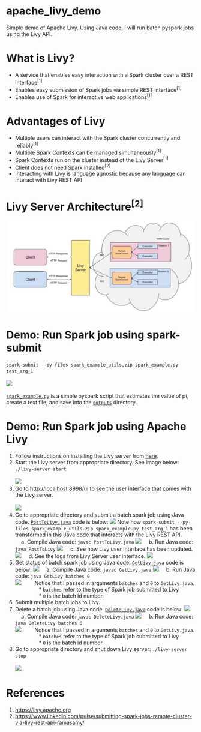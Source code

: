 # apache_livy_demo
Simple demo of Apache Livy. Using Java code, I will run batch pyspark jobs using the Livy API.

# What is Livy?
* A service that enables easy interaction with a Spark cluster over a REST interface<sup>[1]</sup>
* Enables easy submission of Spark jobs via simple REST interface<sup>[1]</sup>
* Enables use of Spark for interactive web applications<sup>[1]</sup>

# Advantages of Livy
* Multiple users can interact with the Spark cluster concurrently and reliably<sup>[1]</sup>
* Multiple Spark Contexts can be managed simultaneously<sup>[1]</sup>
* Spark Contexts run on the cluster instead of the Livy Server<sup>[1]</sup>
* Client does not need Spark installed<sup>[2]</sup>
* Interacting with Livy is language agnostic because any language can interact with Livy REST API

# Livy Server Architecture<sup>[2]</sup>
![](https://github.com/danielhanbitlee/apache_livy_demo/blob/master/images/livy_server_architecture.png)

# Demo: Run Spark job using spark-submit

```spark-submit --py-files spark_example_utils.zip spark_example.py test_arg_1```
<br/><br/>
![](https://github.com/danielhanbitlee/apache_livy_demo/blob/master/images/spark_submit_cmd.png)

[`spark_example.py`](https://github.com/danielhanbitlee/apache_livy_demo/blob/master/pyfiles/spark_example.py) is a simple pyspark script that estimates the value of pi, create a text file, and save into the [`outputs`](https://github.com/danielhanbitlee/apache_livy_demo/tree/master/outputs) directory.
# Demo: Run Spark job using Apache Livy

1. Follow instructions on installing the Livy server from [here](https://github.com/apache/incubator-livy).
2. Start the Livy server from appropriate directory. See image below:
    ```./livy-server start```
    <br/><br/>
    ![](https://github.com/danielhanbitlee/apache_livy_demo/blob/master/images/livy_server_start.png)
3. Go to <http://localhost:8998/ui> to see the user interface that comes with the Livy server.
<br/><br/>
    ![](https://github.com/danielhanbitlee/apache_livy_demo/blob/master/images/initial_livy_ui.png)
4. Go to appropriate directory and submit a batch spark job using Java code. [`PostToLivy.java`](https://github.com/danielhanbitlee/apache_livy_demo/blob/master/src/PostToLivy.java) code is below: 
    ![](https://github.com/danielhanbitlee/apache_livy_demo/blob/master/images/PostToLivy.png)
    Note how ```spark-submit --py-files spark_example_utils.zip spark_example.py test_arg_1``` has been transformed in this Java code that interacts with the Livy REST API.  
    &nbsp;&nbsp;&nbsp;&nbsp;a. Compile Java code: ```javac PostToLivy.java```
    ![](https://github.com/danielhanbitlee/apache_livy_demo/blob/master/images/javac_PostToLivy.png)
    &nbsp;&nbsp;&nbsp;&nbsp;b. Run Java code: ```java PostToLivy```
    ![](https://github.com/danielhanbitlee/apache_livy_demo/blob/master/images/java_PostToLivy.png)
    &nbsp;&nbsp;&nbsp;&nbsp;c. See how Livy user interface has been updated.
    ![](https://github.com/danielhanbitlee/apache_livy_demo/blob/master/images/PostToLivy_ui.png)
    &nbsp;&nbsp;&nbsp;&nbsp;d. See the logs from Livy Server user interface.
    ![](https://github.com/danielhanbitlee/apache_livy_demo/blob/master/images/PostToLivy_ui_log.png)
5. Get status of batch spark job using Java code. [`GetLivy.java`](https://github.com/danielhanbitlee/apache_livy_demo/blob/master/src/GetLivy.java) code is below:
    ![](https://github.com/danielhanbitlee/apache_livy_demo/blob/master/images/GetLivy.png)
    &nbsp;&nbsp;&nbsp;&nbsp;a. Compile Java code: ```javac GetLivy.java```
    ![](https://github.com/danielhanbitlee/apache_livy_demo/blob/master/images/javac_GetLivy.png)
    &nbsp;&nbsp;&nbsp;&nbsp;b. Run Java code: ```java GetLivy batches 0```  
    ![](https://github.com/danielhanbitlee/apache_livy_demo/blob/master/images/java_GetLivy.png)
    &nbsp;&nbsp;&nbsp;&nbsp;&nbsp;&nbsp;&nbsp;&nbsp;Notice that I passed in arguments `batches` and `0` to `GetLivy.java`.  
    &nbsp;&nbsp;&nbsp;&nbsp;&nbsp;&nbsp;&nbsp;&nbsp;&nbsp;&nbsp;&nbsp;&nbsp;&nbsp;&nbsp;&nbsp;&nbsp;* `batches` refer to the type of Spark job submitted to Livy  
    &nbsp;&nbsp;&nbsp;&nbsp;&nbsp;&nbsp;&nbsp;&nbsp;&nbsp;&nbsp;&nbsp;&nbsp;&nbsp;&nbsp;&nbsp;&nbsp;* `0` is the batch id number.
6. Submit multiple batch jobs to Livy.
7. Delete a batch job using Java code. [`DeleteLivy.java`](https://github.com/danielhanbitlee/apache_livy_demo/blob/master/src/DeleteLivy.java) code is below:
![](https://github.com/danielhanbitlee/apache_livy_demo/blob/master/images/DeleteLivy.png)
    &nbsp;&nbsp;&nbsp;&nbsp;a. Compile Java code: ```javac DeleteLivy.java```
    ![](https://github.com/danielhanbitlee/apache_livy_demo/blob/master/images/javac_DeleteLivy.png)
    &nbsp;&nbsp;&nbsp;&nbsp;b. Run Java code: ```java DeleteLivy batches 0```  
    ![](https://github.com/danielhanbitlee/apache_livy_demo/blob/master/images/java_DeleteLivy.png)
    &nbsp;&nbsp;&nbsp;&nbsp;&nbsp;&nbsp;&nbsp;&nbsp;Notice that I passed in arguments `batches` and `0` to `GetLivy.java`.  
    &nbsp;&nbsp;&nbsp;&nbsp;&nbsp;&nbsp;&nbsp;&nbsp;&nbsp;&nbsp;&nbsp;&nbsp;&nbsp;&nbsp;&nbsp;&nbsp;* `batches` refer to the type of Spark job submitted to Livy  
    &nbsp;&nbsp;&nbsp;&nbsp;&nbsp;&nbsp;&nbsp;&nbsp;&nbsp;&nbsp;&nbsp;&nbsp;&nbsp;&nbsp;&nbsp;&nbsp;* `0` is the batch id number.
8. Go to appropriate directory and shut down Livy server:
 ```./livy-server stop```
 <br/><br/>
    ![](https://github.com/danielhanbitlee/apache_livy_demo/blob/master/images/livy_server_stop.png)

# References
1. <https://livy.apache.org>
2. <https://www.linkedin.com/pulse/submitting-spark-jobs-remote-cluster-via-livy-rest-api-ramasamy/>
